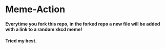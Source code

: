 # Meme-Action

#### Everytime you fork this repo, in the forked repo a new file will be added with a link to a random xkcd meme!
#### Tried my best. 
